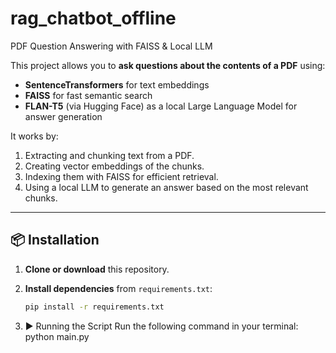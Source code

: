 # rag_chatbot_offline
 PDF Question Answering with FAISS & Local LLM

This project allows you to **ask questions about the contents of a PDF** using:
- **SentenceTransformers** for text embeddings
- **FAISS** for fast semantic search
- **FLAN-T5** (via Hugging Face) as a local Large Language Model for answer generation

It works by:
1. Extracting and chunking text from a PDF.
2. Creating vector embeddings of the chunks.
3. Indexing them with FAISS for efficient retrieval.
4. Using a local LLM to generate an answer based on the most relevant chunks.

---
## 📦 Installation

1. **Clone or download** this repository.

2. **Install dependencies** from `requirements.txt`:
   ```bash
   pip install -r requirements.txt

3. ▶️ Running the Script
    Run the following command in your terminal:
  python main.py

